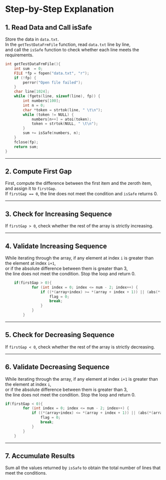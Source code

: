 # Step-by-Step Explanation

## 1. Read Data and Call isSafe
Store the data in `data.txt`.  
In the `getTestDataFrmFile` function, read `data.txt` line by line,  
and call the `isSafe` function to check whether each line meets the requirements.
``` C
int getTestDataFrmFile(){
    int sum  = 0;
    FILE *fp = fopen("data.txt", "r");
    if (!fp) {
        perror("Open file failed");
    }
    char line[1024];
    while (fgets(line, sizeof(line), fp)) {
        int numbers[100];
        int n = 0;
        char *token = strtok(line, " \t\n");
        while (token != NULL) {
            numbers[n++] = atoi(token);
            token = strtok(NULL, " \t\n");
        }
        sum += isSafe(numbers, n);
    }
    fclose(fp);
    return sum;
}
```

---

## 2. Compute First Gap
First, compute the difference between the first item and the zeroth item,  
and assign it to `firstGap`.  
If `firstGap == 0`, the line does not meet the condition and `isSafe` returns 0.

---

## 3. Check for Increasing Sequence
If `firstGap > 0`, check whether the rest of the array is strictly increasing.

---

## 4. Validate Increasing Sequence
While iterating through the array, if any element at index `i` is greater than the element at index `i+1`,  
or if the absolute difference between them is greater than 3,  
the line does not meet the condition. Stop the loop and return 0.

``` C
    if(firstGap > 0){
            for (int index = 0; index <= num - 2; index++) {
                if ((*(array+index) >= *(array + index + 1)) || (abs(*(array+index) - *(array + index + 1)) > 3)){
                    flag = 0;
                    break;
                }
            }
        }
```

---

## 5. Check for Decreasing Sequence
If `firstGap < 0`, check whether the rest of the array is strictly decreasing.

---

## 6. Validate Decreasing Sequence
While iterating through the array, if any element at index `i+1` is greater than the element at index `i`,  
or if the absolute difference between them is greater than 3,  
the line does not meet the condition. Stop the loop and return 0.
``` C
if(firstGap < 0){
        for (int index = 0; index <= num - 2; index++) {
            if ((*(array+index) <= *(array + index + 1)) || (abs(*(array+index) - *(array + index + 1)) > 3)) {
                flag = 0;
                break;
            }
        }
    }
```
---

## 7. Accumulate Results
Sum all the values returned by `isSafe` to obtain the total number of lines that meet the conditions.
